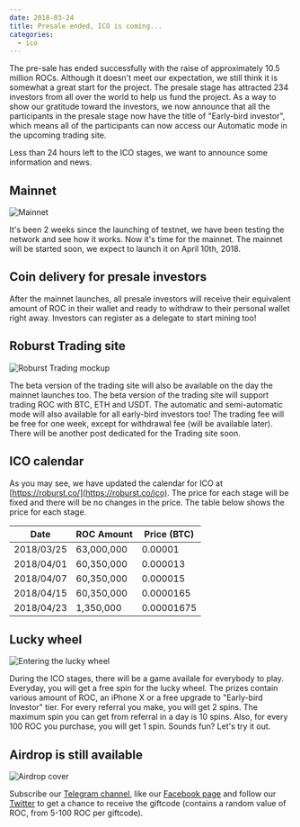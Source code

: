 ```yaml
---
date: 2018-03-24
title: Presale ended, ICO is coming...
categories:
  - ico
---
```


The pre-sale has ended successfully with the raise of approximately 10.5 million ROCs. Although it doesn't meet our expectation, we still think it is somewhat a great start for the project. The presale stage has attracted 234 investors from all over the world to help us fund the project. As a way to show our gratitude toward the investors, we now announce that all the participants in the presale stage now have the title of "Early-bird investor", which means all of the participants can now access our Automatic mode in the upcoming trading site.

Less than 24 hours left to the ICO stages, we want to announce some information and news.

## Mainnet

![Mainnet](https://i.imgur.com/vqN6zCj.jpg)

It's been 2 weeks since the launching of testnet, we have been testing the network and see how it works. Now it's time for the mainnet. The mainnet will be started soon, we expect to launch it on April 10th, 2018.

## Coin delivery for presale investors

After the mainnet launches, all presale investors will receive their equivalent amount of ROC in their wallet and ready to withdraw to their personal wallet right away. Investors can register as a delegate to start mining too!


## Roburst Trading site

![Roburst Trading mockup](https://i.imgur.com/PsnSdzN.png)

The beta version of the trading site will also be available on the day the mainnet launches too. The beta version of the trading site will support trading ROC with BTC, ETH and USDT. The automatic and semi-automatic mode will also available for all early-bird investors too! The trading fee will be free for one week, except for withdrawal fee (will be available later). There will be another post dedicated for the Trading site soon.

## ICO calendar

As you may see, we have updated the calendar for ICO at [https://roburst.co/](https://roburst.co/ico). The price for each stage will be fixed and there will be no changes in the price. The table below shows the price for each stage.

| Date       | ROC Amount | Price (BTC) |
|------------|------------|-------------|
| 2018/03/25 | 63,000,000   | 0.00001     |
| 2018/04/01 | 60,350,000   | 0.000013    |
| 2018/04/07 | 60,350,000   | 0.000015    |
| 2018/04/15 | 60,350,000   | 0.0000165   |
| 2018/04/23 | 1,350,000    | 0.00001675  |

## Lucky wheel

![Entering the lucky wheel](https://i.imgur.com/0UonKcZ.png)

During the ICO stages, there will be a game availale for everybody to play. Everyday, you will get a free spin for the lucky wheel. The prizes contain various amount of ROC, an iPhone X or a free upgrade to "Early-bird Investor" tier. For every referral you make, you will get 2 spins. The maximum spin you can get from referral in a day is 10 spins. Also, for every 100 ROC you purchase, you will get 1 spin. Sounds fun? Let's try it out.

## Airdrop is still available

![Airdrop cover](https://i.imgur.com/B4S7tSl.png)

Subscribe our [Telegram channel](https://t.me/Roburst_Network), like our [Facebook page](https://facebook.com/RoburstNetwork) and follow our [Twitter](https://twitter.com/RoburstNetwork) to get a chance to receive the giftcode (contains a random value of ROC, from 5-100 ROC per giftcode).
